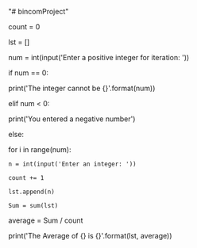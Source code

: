 "# bincomProject" 

count = 0

lst = []

num = int(input('Enter a positive integer for iteration: '))

if num == 0:

  print('The integer cannot be {}'.format(num))
  
elif num < 0:

  print('You entered a negative number')
  
else:

  for i in range(num):
  
    n = int(input('Enter an integer: '))
    
    count += 1
    
    lst.append(n)
    
    Sum = sum(lst)
    
average = Sum / count

print('The Average of {} is {}'.format(lst, average))
